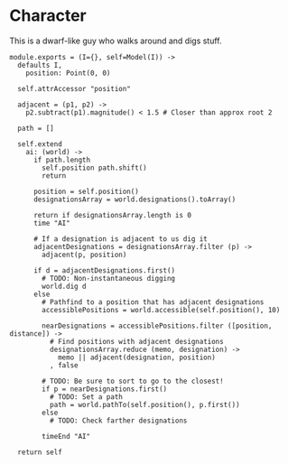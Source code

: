 Character
=========

This is a dwarf-like guy who walks around and digs stuff.

    module.exports = (I={}, self=Model(I)) ->
      defaults I,
        position: Point(0, 0)

      self.attrAccessor "position"

      adjacent = (p1, p2) ->
        p2.subtract(p1).magnitude() < 1.5 # Closer than approx root 2

      path = []

      self.extend
        ai: (world) ->
          if path.length
            self.position path.shift()
            return

          position = self.position()
          designationsArray = world.designations().toArray()

          return if designationsArray.length is 0
          time "AI"

          # If a designation is adjacent to us dig it
          adjacentDesignations = designationsArray.filter (p) ->
            adjacent(p, position)

          if d = adjacentDesignations.first()
            # TODO: Non-instantaneous digging
            world.dig d
          else
            # Pathfind to a position that has adjacent designations
            accessiblePositions = world.accessible(self.position(), 10)

            nearDesignations = accessiblePositions.filter ([position, distance]) ->
              # Find positions with adjacent designations
              designationsArray.reduce (memo, designation) ->
                memo || adjacent(designation, position)
              , false

            # TODO: Be sure to sort to go to the closest!
            if p = nearDesignations.first()
              # TODO: Set a path
              path = world.pathTo(self.position(), p.first())
            else
              # TODO: Check farther designations

            timeEnd "AI"

      return self
